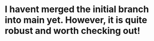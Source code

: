 # I havent merged the initial branch into main yet. However, it is quite robust and worth checking out!
